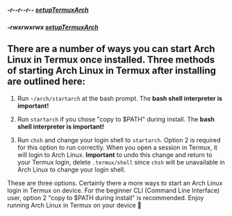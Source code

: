 ##### -r--r--r-- [setupTermuxArch](https://raw.githubusercontent.com/TermuxArch/TermuxArch/master/setupTermuxArch)
##### -rwxrwxrwx [setupTermuxArch](https://TermuxArch.github.io/TermuxArch/setupTermuxArch)

## __There are a number of ways you can start Arch Linux in Termux once installed.  Three methods of starting Arch Linux in Termux after installing are outlined here:__

1)  Run `~/arch/startarch` at the bash prompt.  The **bash shell interpreter is important!**

2)  Run `startarch` if you chose "copy to $PATH" during install.  The **bash shell interpreter is important!**

3)  Run `chsh` and change your login shell to `startarch`.  Option 2 is required for this option to run correctly.  When you open a session in Termux, it will login to Arch Linux.  **Important** to undo this change and return to your Termux login, delete `.termux/shell` since `chsh` will be unavailable in Arch Linux to change your login shell.

These are three options. Certainly there a more ways to start an Arch Linux login in Termux on device.  For the beginner CLI (Command Line Interface) user, option 2 "copy to $PATH during install" is recommended.  Enjoy running Arch Linux in Termux on your device 📲

